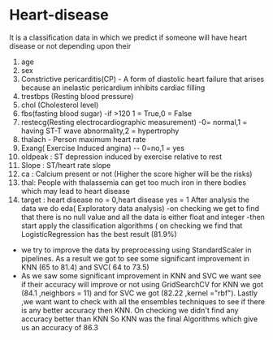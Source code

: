 # Heart-disease
It is a classification data in which we predict if someone will have heart disease or not depending upon their
1) age
2) sex
3) Constrictive pericarditis(CP) - A form of diastolic heart failure that arises because an inelastic pericardium inhibits cardiac filling
4) trestbps (Resting blood pressure)
5) chol (Cholesterol level)
7) fbs(fasting blood sugar) -if >120 1 = True,0 = False
8) restecg(Resting electrocardiographic measurement) -0= normal,1 = having ST-T wave abnormality,2 = hypertrophy
9) thalach - Person maximum heart rate
10) Exang( Exercise Induced angina) -- 0=no,1 = yes
11) oldpeak : ST depression induced by exercise relative to rest
12) Slope : ST/heart rate slope
13) ca : Calcium present or not (Higher the score higher will be the risks)
14) thal: People with thalassemia can get too much iron in there bodies which may lead to heart disease
15) target : heart disease no = 0,heart disease yes = 1
 After analysis the data
 we do eda( Exploratory data analysis)
-on checking we get to find that there is no null value and all the data is either float and integer
-then start apply the classification algorithms ( on checking we find that LogisticRegression has the best result (81.9%)
- we try to improve the data by preprocessing using StandardScaler in pipelines.
As a result we got to see some significant improvement in KNN (65 to 81.4) and SVC( 64 to 73.5)
- As we saw some significant improvement in KNN and SVC we want see if their accuracy will improve or not using GridSearchCV
for KNN we got (84.1 ,neighbors = 11) and for SVC we got (82.22 ,kernel ="rbf").
Lastly ,we want want to check with all the ensembles techniques to see if there is any better accuracy then KNN.
On checking we didn't find any accuracy better than KNN
So KNN was the final Algorithms which give us an accuracy of 86.3
